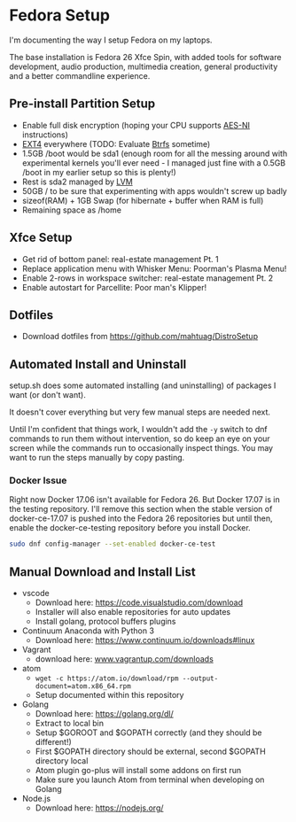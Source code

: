 # Fedora Setup

I'm documenting the way I setup Fedora on my laptops.

The base installation is Fedora 26 Xfce Spin, with added tools for software
development, audio production, multimedia creation, general productivity and
a better commandline experience.

## Pre-install Partition Setup

* Enable full disk encryption (hoping your CPU supports
  [AES-NI](https://en.wikipedia.org/wiki/AES_instruction_set) instructions)
* [EXT4](https://en.wikipedia.org/wiki/Ext4) everywhere (TODO: Evaluate
  [Btrfs](https://en.wikipedia.org/wiki/Btrfs) sometime)
* 1.5GB /boot would be sda1 (enough room for all the messing around with
  experimental kernels you'll ever need - I managed just fine with a 0.5GB /boot
  in my earlier setup so this is plenty!)
* Rest is sda2 managed by
  [LVM](https://en.wikipedia.org/wiki/Logical_Volume_Manager_(Linux))
* 50GB / to be sure that experimenting with apps wouldn't screw up badly
* sizeof(RAM) + 1GB Swap (for hibernate + buffer when RAM is full)
* Remaining space as /home

## Xfce Setup

* Get rid of bottom panel: real-estate management Pt. 1
* Replace application menu with Whisker Menu: Poorman's Plasma Menu!
* Enable 2-rows in workspace switcher: real-estate management Pt. 2
* Enable autostart for Parcellite: Poor man's Klipper!

## Dotfiles

* Download dotfiles from https://github.com/mahtuag/DistroSetup

## Automated Install and Uninstall

setup.sh does some automated installing (and uninstalling) of packages I want
(or don't want).

It doesn't cover everything but very few manual steps are needed next.

Until I'm confident that things work, I wouldn't add the ```-y``` switch to
dnf commands to run them without intervention, so do keep an eye on your screen
while the commands run to occasionally inspect things. You may want to run the
steps manually by copy pasting.

### Docker Issue

Right now Docker 17.06 isn't available for Fedora 26. But Docker 17.07 is in
the testing repository. I'll remove this section when the stable version of
docker-ce-17.07 is pushed into the Fedora 26 repositories but until then, enable
the docker-ce-testing repository before you install Docker.

```bash
sudo dnf config-manager --set-enabled docker-ce-test
```

## Manual Download and Install List

* vscode
  * Download here: https://code.visualstudio.com/download
  * Installer will also enable repositories for auto updates
  * Install golang, protocol buffers plugins
* Continuum Anaconda with Python 3
  * Download here: https://www.continuum.io/downloads#linux
* Vagrant
  * download here: www.vagrantup.com/downloads
* atom
  * ```wget -c https://atom.io/download/rpm --output-document=atom.x86_64.rpm```
  * Setup documented within this repository
* Golang
  * Download here: https://golang.org/dl/
  * Extract to local bin
  * Setup $GOROOT and $GOPATH correctly (and they should be different!)
  * First $GOPATH directory should be external, second $GOPATH directory local
  * Atom plugin go-plus will install some addons on first run
  * Make sure you launch Atom from terminal when developing on Golang
* Node.js
  * Download here: https://nodejs.org/

